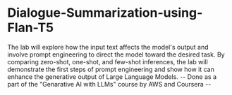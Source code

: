 # Dialogue-Summarization-using-Flan-T5
The lab will explore how the input text affects the model's output and involve prompt engineering to direct the model toward the desired task. By comparing zero-shot, one-shot, and few-shot inferences, the lab will demonstrate the first steps of prompt engineering and show how it can enhance the generative output of Large Language Models.
-- Done as a part of the "Genarative AI with LLMs" course by AWS and Coursera -- 
